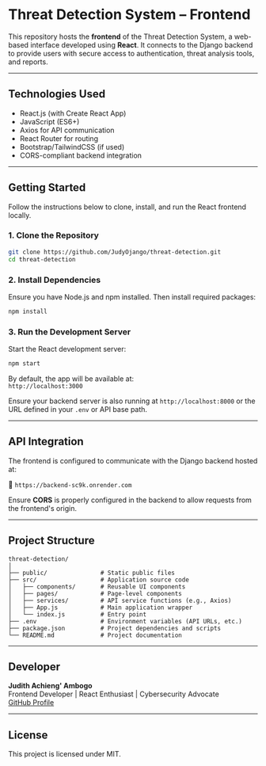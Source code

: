 # Threat Detection System – Frontend

This repository hosts the **frontend** of the Threat Detection System, a web-based interface developed using **React**. It connects to the Django backend to provide users with secure access to authentication, threat analysis tools, and reports.

---

## Technologies Used

- React.js (with Create React App)
- JavaScript (ES6+)
- Axios for API communication
- React Router for routing
- Bootstrap/TailwindCSS (if used)
- CORS-compliant backend integration

---

## Getting Started

Follow the instructions below to clone, install, and run the React frontend locally.

### 1. Clone the Repository

```bash
git clone https://github.com/JudyOjango/threat-detection.git
cd threat-detection
```

### 2. Install Dependencies

Ensure you have Node.js and npm installed. Then install required packages:

```bash
npm install
```

### 3. Run the Development Server

Start the React development server:

```bash
npm start
```

By default, the app will be available at:  
 `http://localhost:3000`

Ensure your backend server is also running at `http://localhost:8000` or the URL defined in your `.env` or API base path.

---

##  API Integration

The frontend is configured to communicate with the Django backend hosted at:

🔗 `https://backend-sc9k.onrender.com`

Ensure **CORS** is properly configured in the backend to allow requests from the frontend's origin.

---

## Project Structure

```
threat-detection/
│
├── public/               # Static public files
├── src/                  # Application source code
│   ├── components/       # Reusable UI components
│   ├── pages/            # Page-level components
│   ├── services/         # API service functions (e.g., Axios)
│   ├── App.js            # Main application wrapper
│   └── index.js          # Entry point
├── .env                  # Environment variables (API URLs, etc.)
├── package.json          # Project dependencies and scripts
└── README.md             # Project documentation
```

---

## Developer

**Judith Achieng' Ambogo**  
Frontend Developer | React Enthusiast | Cybersecurity Advocate  
[GitHub Profile](https://github.com/JudyOjango)

---

## License

This project is licensed under MIT.  
```


